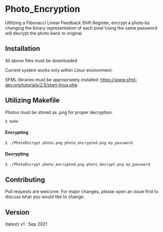 # Photo_Encryption

Utilizing a Fibonacci Linear Feedback Shift Register, encrypt a photo by changing the binary representation of each pixel
Using the same password will decrypt the photo back to original

## Installation

All above files must be downloaded

Current system works only within Linux environment.

SFML libraries must be appropriately installed: https://www.sfml-dev.org/tutorials/2.5/start-linux.php

## Utilizing Makefile

Photos must be stored as .png for proper decryption.
```bash
$ make
```
#### Encrypting
```bash
$ ./PhotoEncrypt photo.png photo_encrypted.png my_password
```
#### Decrypting
```bash
$ ./PhotoEncrypt photo_encrypted.png photo_decrypt.png my_password
```

## Contributing
Pull requests are welcome. For major changes, please open an issue first to discuss what you would like to change.

## Version

(latest) v1 : Sep 2021
